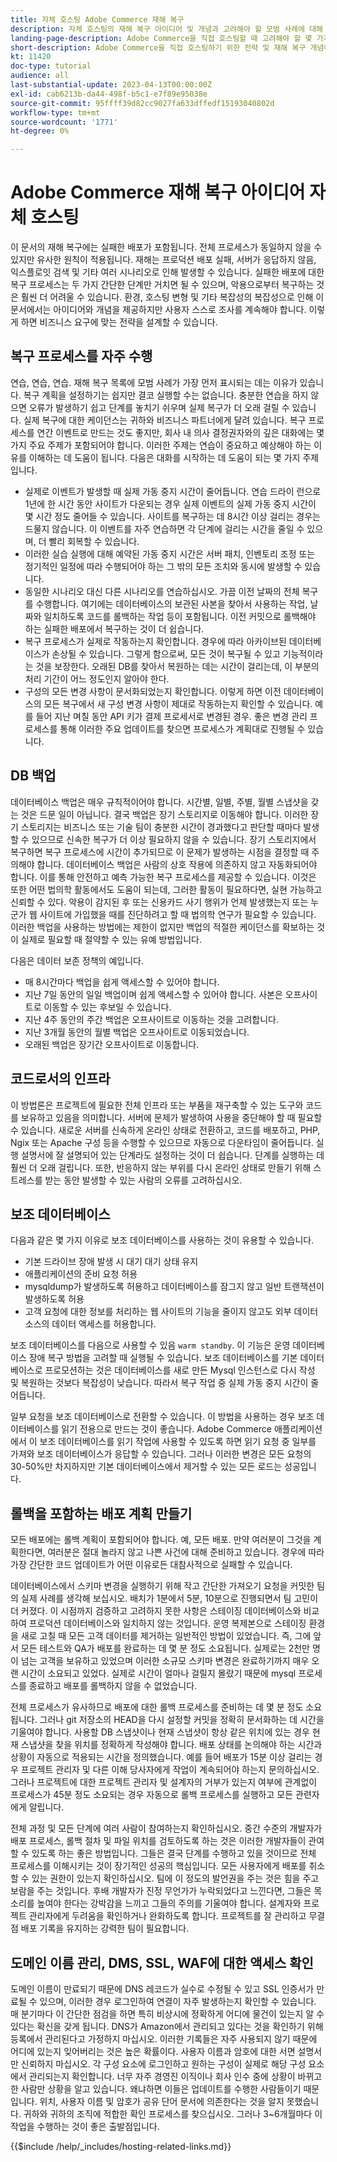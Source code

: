 ```yaml
---
title: 자체 호스팅 Adobe Commerce 재해 복구
description: 자체 호스팅의 재해 복구 아이디어 및 개념과 고려해야 할 모범 사례에 대해 알아봅니다.
landing-page-description: Adobe Commerce을 직접 호스팅할 때 고려해야 할 몇 가지 재해 복구 개념과 사항에 대해 알아봅니다.
short-description: Adobe Commerce을 직접 호스팅하기 위한 전략 및 재해 복구 개념에 대해 알아봅니다.
kt: 11420
doc-type: tutorial
audience: all
last-substantial-update: 2023-04-13T00:00:00Z
exl-id: cab6213b-da44-498f-b5c1-e7f89e95038e
source-git-commit: 95ffff39d82cc9027fa633dffedf15193040802d
workflow-type: tm+mt
source-wordcount: '1771'
ht-degree: 0%

---
```


# Adobe Commerce 재해 복구 아이디어 자체 호스팅

이 문서의 재해 복구에는 실패한 배포가 포함됩니다. 전체 프로세스가 동일하지 않을 수 있지만 유사한 원칙이 적용됩니다. 재해는 프로덕션 배포 실패, 서버가 응답하지 않음, 익스플로잇 검색 및 기타 여러 시나리오로 인해 발생할 수 있습니다. 실패한 배포에 대한 복구 프로세스는 두 가지 간단한 단계만 거치면 될 수 있으며, 악용으로부터 복구하는 것은 훨씬 더 어려울 수 있습니다. 환경, 호스팅 변형 및 기타 복잡성의 복잡성으로 인해 이 문서에서는 아이디어와 개념을 제공하지만 사용자 스스로 조사를 계속해야 합니다. 이렇게 하면 비즈니스 요구에 맞는 전략을 설계할 수 있습니다.

## 복구 프로세스를 자주 수행

연습, 연습, 연습. 재해 복구 목록에 모범 사례가 가장 먼저 표시되는 데는 이유가 있습니다. 복구 계획을 설정하기는 쉽지만 결코 실행할 수는 없습니다. 충분한 연습을 하지 않으면 오류가 발생하기 쉽고 단계를 놓치기 쉬우며 실제 복구가 더 오래 걸릴 수 있습니다. 실제 복구에 대한 케이던스는 귀하와 비즈니스 파트너에게 달려 있습니다. 복구 프로세스를 연간 이벤트로 만드는 것도 좋지만, 회사 내 의사 결정권자와의 깊은 대화에는 몇 가지 주요 주제가 포함되어야 합니다. 이러한 주제는 연습이 중요하고 예상해야 하는 이유를 이해하는 데 도움이 됩니다. 다음은 대화를 시작하는 데 도움이 되는 몇 가지 주제입니다.

* 실제로 이벤트가 발생할 때 실제 가동 중지 시간이 줄어듭니다. 연습 드라이 런으로 1년에 한 시간 동안 사이트가 다운되는 경우 실제 이벤트의 실제 가동 중지 시간이 몇 시간 정도 줄어들 수 있습니다. 사이트를 복구하는 데 8시간 이상 걸리는 경우는 드물지 않습니다. 이 이벤트를 자주 연습하면 각 단계에 걸리는 시간을 줄일 수 있으며, 더 빨리 회복할 수 있습니다.
* 이러한 실습 실행에 대해 예약된 가동 중지 시간은 서버 패치, 인벤토리 조정 또는 정기적인 일정에 따라 수행되어야 하는 그 밖의 모든 조치와 동시에 발생할 수 있습니다.
* 동일한 시나리오 대신 다른 시나리오를 연습하십시오. 가끔 이전 날짜의 전체 복구를 수행합니다. 여기에는 데이터베이스의 보관된 사본을 찾아서 사용하는 작업, 날짜와 일치하도록 코드를 롤백하는 작업 등이 포함됩니다. 이전 커밋으로 롤백해야 하는 실패한 배포에서 복구하는 것이 더 쉽습니다.
* 복구 프로세스가 실제로 작동하는지 확인합니다. 경우에 따라 아카이브된 데이터베이스가 손상될 수 있습니다. 그렇게 함으로써, 모든 것이 복구될 수 있고 기능적이라는 것을 보장한다. 오래된 DB를 찾아서 복원하는 데는 시간이 걸리는데, 이 부분의 처리 기간이 어느 정도인지 알아야 한다.
* 구성의 모든 변경 사항이 문서화되었는지 확인합니다. 이렇게 하면 이전 데이터베이스의 모든 복구에서 새 구성 변경 사항이 제대로 작동하는지 확인할 수 있습니다. 예를 들어 지난 며칠 동안 API 키가 결제 프로세서로 변경된 경우. 좋은 변경 관리 프로세스를 통해 이러한 주요 업데이트를 찾으면 프로세스가 계획대로 진행될 수 있습니다.

## DB 백업

데이터베이스 백업은 매우 규칙적이어야 합니다. 시간별, 일별, 주별, 월별 스냅샷을 갖는 것은 드문 일이 아닙니다. 결국 백업은 장기 스토리지로 이동해야 합니다. 이러한 장기 스토리지는 비즈니스 또는 기술 팀이 충분한 시간이 경과했다고 판단할 때마다 발생할 수 있으므로 신속한 복구가 더 이상 필요하지 않을 수 있습니다. 장기 스토리지에서 복구하면 복구 프로세스에 시간이 추가되므로 이 문제가 발생하는 시점을 결정할 때 주의해야 합니다. 데이터베이스 백업은 사람의 상호 작용에 의존하지 않고 자동화되어야 합니다. 이를 통해 안전하고 예측 가능한 복구 프로세스를 제공할 수 있습니다. 이것은 또한 어떤 법의학 활동에서도 도움이 되는데, 그러한 활동이 필요하다면, 실현 가능하고 신뢰할 수 있다. 악용이 감지된 후 또는 신용카드 사기 행위가 언제 발생했는지 또는 누군가 웹 사이트에 가입했을 때를 진단하려고 할 때 법의학 연구가 필요할 수 있습니다. 이러한 백업을 사용하는 방법에는 제한이 없지만 백업의 적절한 케이던스를 확보하는 것이 실제로 필요할 때 절약할 수 있는 유예 방법입니다.

다음은 데이터 보존 정책의 예입니다.

* 매 8시간마다 백업을 쉽게 액세스할 수 있어야 합니다.
* 지난 7일 동안의 일일 백업이며 쉽게 액세스할 수 있어야 합니다. 사본은 오프사이트로 이동할 수 있는 후보일 수 있습니다.
* 지난 4주 동안의 주간 백업은 오프사이트로 이동하는 것을 고려합니다.
* 지난 3개월 동안의 월별 백업은 오프사이트로 이동되었습니다.
* 오래된 백업은 장기간 오프사이트로 이동합니다.

## 코드로서의 인프라

이 방법론은 프로젝트에 필요한 전체 인프라 또는 부품을 재구축할 수 있는 도구와 코드를 보유하고 있음을 의미합니다. 서버에 문제가 발생하여 사용을 중단해야 할 때 필요할 수 있습니다. 새로운 서버를 신속하게 온라인 상태로 전환하고, 코드를 배포하고, PHP, Ngix 또는 Apache 구성 등을 수행할 수 있으므로 자동으로 다운타임이 줄어듭니다. 실행 설명서에 잘 설명되어 있는 단계라도 설정하는 것이 더 쉽습니다. 단계를 실행하는 데 훨씬 더 오래 걸립니다. 또한, 반응하지 않는 부위를 다시 온라인 상태로 만들기 위해 스트레스를 받는 동안 발생할 수 있는 사람의 오류를 고려하십시오.

## 보조 데이터베이스

다음과 같은 몇 가지 이유로 보조 데이터베이스를 사용하는 것이 유용할 수 있습니다.

* 기본 드라이브 장애 발생 시 대기 대기 상태 유지
* 애플리케이션의 준비 요청 허용
* mysqldump가 발생하도록 허용하고 데이터베이스를 잠그지 않고 일반 트랜잭션이 발생하도록 허용
* 고객 요청에 대한 정보를 처리하는 웹 사이트의 기능을 줄이지 않고도 외부 데이터 소스의 데이터 액세스를 허용합니다.

보조 데이터베이스를 다음으로 사용할 수 있음 `warm standby`. 이 기능은 운영 데이터베이스 장애 복구 방법을 고려할 때 실행될 수 있습니다. 보조 데이터베이스를 기본 데이터베이스로 프로모션하는 것은 데이터베이스를 새로 만든 Mysql 인스턴스로 다시 작성 및 복원하는 것보다 복잡성이 낮습니다. 따라서 복구 작업 중 실제 가동 중지 시간이 줄어듭니다.

일부 요청을 보조 데이터베이스로 전환할 수 있습니다. 이 방법을 사용하는 경우 보조 데이터베이스를 읽기 전용으로 만드는 것이 좋습니다. Adobe Commerce 애플리케이션에서 이 보조 데이터베이스를 읽기 작업에 사용할 수 있도록 하면 읽기 요청 중 일부를 가져와 보조 데이터베이스가 응답할 수 있습니다. 그러나 이러한 변경은 모든 요청의 30-50%만 차지하지만 기본 데이터베이스에서 제거할 수 있는 모든 로드는 성공입니다.

## 롤백을 포함하는 배포 계획 만들기

모든 배포에는 롤백 계획이 포함되어야 합니다. 예, 모든 배포. 만약 여러분이 그것을 계획한다면, 여러분은 절대 놀라지 않고 나쁜 사건에 대해 준비하고 있습니다. 경우에 따라 가장 간단한 코드 업데이트가 어떤 이유로든 대참사적으로 실패할 수 있습니다.

데이터베이스에서 스키마 변경을 실행하기 위해 작고 간단한 가져오기 요청을 커밋한 팀의 실제 사례를 생각해 보십시오. 배치가 1분에서 5분, 10분으로 진행되면서 팀 고민이 더 커졌다. 이 시점까지 검증하고 고려하지 못한 사항은 스테이징 데이터베이스와 비교하여 프로덕션 데이터베이스와 일치하지 않는 것입니다. 운영 복제본으로 스테이징 환경을 새로 고칠 때 모든 고객 데이터를 제거하는 일반적인 방법이 있었습니다. 즉, 그에 앞서 모든 테스트와 QA가 배포를 완료하는 데 몇 분 정도 소요됩니다. 실제로는 2천만 명이 넘는 고객을 보유하고 있었으며 이러한 소규모 스키마 변경은 완료하기까지 매우 오랜 시간이 소요되고 있었다. 실제로 시간이 얼마나 걸릴지 몰랐기 때문에 mysql 프로세스를 종료하고 배포를 롤백하지 않을 수 없었습니다.

전체 프로세스가 유사하므로 배포에 대한 롤백 프로세스를 준비하는 데 몇 분 정도 소요됩니다. 그러나 git 저장소의 HEAD을 다시 설정할 커밋을 정확히 문서화하는 데 시간을 기울여야 합니다. 사용할 DB 스냅샷이나 현재 스냅샷이 항상 같은 위치에 있는 경우 현재 스냅샷을 찾을 위치를 정확하게 작성해야 합니다. 배포 상태를 논의해야 하는 시간과 상황이 자동으로 적용되는 시간을 정의했습니다. 예를 들어 배포가 15분 이상 걸리는 경우 프로젝트 관리자 및 다른 이해 당사자에게 작업이 계속되어야 하는지 문의하십시오. 그러나 프로젝트에 대한 프로젝트 관리자 및 설계자의 거부가 있는지 여부에 관계없이 프로세스가 45분 정도 소요되는 경우 자동으로 롤백 프로세스를 실행하고 모든 관련자에게 알립니다.

전체 과정 및 모든 단계에 여러 사람이 참여하는지 확인하십시오. 중간 수준의 개발자가 배포 프로세스, 롤백 절차 및 파일 위치를 검토하도록 하는 것은 이러한 개발자들이 관여할 수 있도록 하는 좋은 방법입니다. 그들은 결국 단계를 수행하고 있을 것이므로 전체 프로세스를 이해시키는 것이 장기적인 성공의 핵심입니다. 모든 사용자에게 배포를 취소할 수 있는 권한이 있는지 확인하십시오. 팀에 이 정도의 발언권을 주는 것은 힘을 주고 보람을 주는 것입니다. 후배 개발자가 진정 무언가가 누락되었다고 느낀다면, 그들은 목소리를 높여야 한다는 강박감을 느끼고 그들의 주의를 기울여야 합니다. 설계자와 프로젝트 관리자에게 두려움을 확인하거나 완화하도록 합니다. 프로젝트를 잘 관리하고 무결점 배포 기록을 유지하는 강력한 팀이 필요합니다.

## 도메인 이름 관리, DMS, SSL, WAF에 대한 액세스 확인

도메인 이름이 만료되기 때문에 DNS 레코드가 실수로 수정될 수 있고 SSL 인증서가 만료될 수 있으며, 이러한 경우 로그인하여 연결이 자주 발생하는지 확인할 수 있습니다. 매 분기마다 이 간단한 점검을 하면 특히 비상시에 정확하게 어디에 물건이 있는지 알 수 있다는 확신을 갖게 됩니다. DNS가 Amazon에서 관리되고 있다는 것을 확인하기 위해 등록에서 관리된다고 가정하지 마십시오. 이러한 기록들은 자주 사용되지 않기 때문에 어디에 있는지 잊어버리는 것은 높은 확률이다. 사용자 이름과 암호에 대한 서면 설명서만 신뢰하지 마십시오. 각 구성 요소에 로그인하고 원하는 구성이 실제로 해당 구성 요소에서 관리되는지 확인합니다. 너무 자주 경영진 이직이나 회사 인수 중에 상황이 바뀌고 한 사람만 상황을 알고 있습니다. 왜냐하면 이들은 업데이트를 수행한 사람들이기 때문입니다. 위치, 사용자 이름 및 암호가 공유 단어 문서에 의존한다는 것을 알지 못했습니다. 귀하와 귀하의 조직에 적합한 확인 프로세스를 찾으십시오. 그러나 3~6개월마다 이 작업을 수행하는 것이 좋은 출발점입니다.

{{$include /help/_includes/hosting-related-links.md}}
